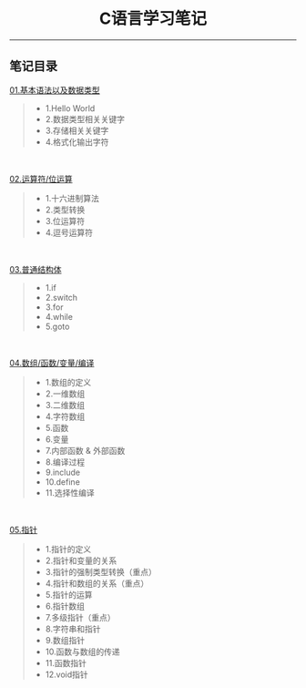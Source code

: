 <h1 align="center">C语言学习笔记</h1>
<hr>

## 笔记目录

[01.基本语法以及数据类型](./01-study/main.c)
> * 1.Hello World
> * 2.数据类型相关关键字
> * 3.存储相关关键字
> * 4.格式化输出字符

<br>

[02.运算符/位运算](./02-study/main.c)
> * 1.十六进制算法
> * 2.类型转换
> * 3.位运算符
> * 4.逗号运算符

<br>

[03.普通结构体](./03-study/main.c)
> * 1.if
> * 2.switch
> * 3.for
> * 4.while
> * 5.goto

<br>

[04.数组/函数/变量/编译](./04-study/main.c)
> * 1.数组的定义
> * 2.一维数组
> * 3.二维数组
> * 4.字符数组
> * 5.函数
> * 6.变量
> * 7.内部函数 & 外部函数
> * 8.编译过程
> * 9.include
> * 10.define
> * 11.选择性编译

<br>

[05.指针](./05-study/main.c)
> * 1.指针的定义
> * 2.指针和变量的关系
> * 3.指针的强制类型转换（重点）
> * 4.指针和数组的关系（重点）
> * 5.指针的运算
> * 6.指针数组
> * 7.多级指针（重点）
> * 8.字符串和指针
> * 9.数组指针
> * 10.函数与数组的传递
> * 11.函数指针
> * 12.void指针
